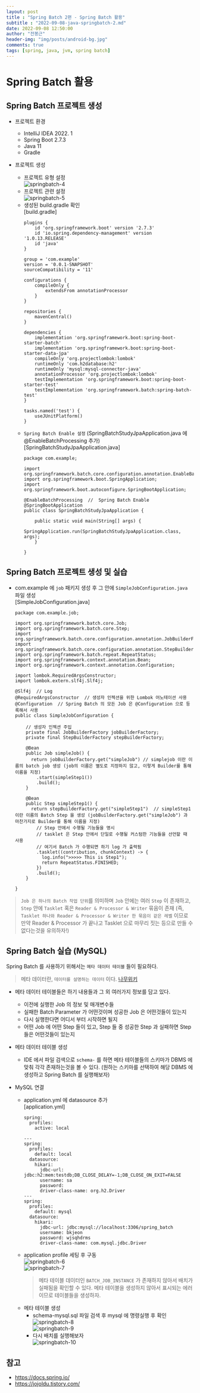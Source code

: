 ```yaml
---
layout: post
title : "Spring Batch 2편 - Spring Batch 활용"
subtitle : "2022-09-08-java-springbatch-2.md"
date: 2022-09-08 12:50:00
author: "전봉근"
header-img: "img/posts/android-bg.jpg"
comments: true
tags: [spring, java, jvm, spring batch]
---
```


# Spring Batch 활용


## Spring Batch 프로젝트 생성
- 프로젝트 환경
  - IntelliJ IDEA 2022. 1
  - Spring Boot 2.7.3
  - Java 11
  - Gradle

- 프로젝트 생성
  - 프로젝트 유형 설정   
    ![springbatch-4](/img/posts/language/java/springbatch-4.png)    
  - 프로젝트 관련 설정   
    ![springbatch-5](/img/posts/language/java/springbatch-5.png)    
  - 생성된 build.gradle 확인   
    [build.gradle]    
    ```
    plugins {
        id 'org.springframework.boot' version '2.7.3'
        id 'io.spring.dependency-management' version '1.0.13.RELEASE'
        id 'java'
    }

    group = 'com.example'
    version = '0.0.1-SNAPSHOT'
    sourceCompatibility = '11'

    configurations {
        compileOnly {
            extendsFrom annotationProcessor
        }
    }

    repositories {
        mavenCentral()
    }

    dependencies {
        implementation 'org.springframework.boot:spring-boot-starter-batch'
        implementation 'org.springframework.boot:spring-boot-starter-data-jpa'
        compileOnly 'org.projectlombok:lombok'
        runtimeOnly 'com.h2database:h2'
        runtimeOnly 'mysql:mysql-connector-java'
        annotationProcessor 'org.projectlombok:lombok'
        testImplementation 'org.springframework.boot:spring-boot-starter-test'
        testImplementation 'org.springframework.batch:spring-batch-test'
    }

    tasks.named('test') {
        useJUnitPlatform()
    }
    ```
  - `Spring Batch Enable 설정` (SpringBatchStudyJpaApplication.java 에 @EnableBatchProcessing 추가)    
    [SpringBatchStudyJpaApplication.java]    
    ```
    package com.example;

    import org.springframework.batch.core.configuration.annotation.EnableBatchProcessing;
    import org.springframework.boot.SpringApplication;
    import org.springframework.boot.autoconfigure.SpringBootApplication;

    @EnableBatchProcessing	//	Spring Batch Enable
    @SpringBootApplication
    public class SpringBatchStudyJpaApplication {

        public static void main(String[] args) {
           SpringApplication.run(SpringBatchStudyJpaApplication.class, args);
        }

    }
    ```    


## Spring Batch 프로젝트 생성 및 실습
- com.example 에 `job` 패키지 생성 후 그 안에 `SimpleJobConfiguration.java` 파일 생성   
  [SimpleJobConfiguration.java]    
  ```
  package com.example.job;

  import org.springframework.batch.core.Job;
  import org.springframework.batch.core.Step;
  import org.springframework.batch.core.configuration.annotation.JobBuilderFactory;
  import org.springframework.batch.core.configuration.annotation.StepBuilderFactory;
  import org.springframework.batch.repeat.RepeatStatus;
  import org.springframework.context.annotation.Bean;
  import org.springframework.context.annotation.Configuration;

  import lombok.RequiredArgsConstructor;
  import lombok.extern.slf4j.Slf4j;

  @Slf4j  // Log
  @RequiredArgsConstructor  // 생성자 인젝션을 위한 Lombok 어노테이션 사용
  @Configuration  // Spring Batch 의 모든 Job 은 @Configuration 으로 등록해서 사용
  public class SimpleJobConfiguration {
    
      // 생성자 인젝션 주입
      private final JobBuilderFactory jobBuilderFactory;
      private final StepBuilderFactory stepBuilderFactory;

      @Bean
      public Job simpleJob() {
        return jobBuilderFactory.get("simpleJob") // simplejob 이란 이름의 batch job 생성 (job의 이름은 별도로 지정하지 않고, 이렇게 Builder를 통해 이름을 지정)
          .start(simpleStep1())
          .build();
      }

      @Bean
      public Step simpleStep1() {
        return stepBuilderFactory.get("simpleStep1")  // simpleStep1 이란 이름의 Batch Step 을 생성 (jobBuilderFactory.get("simpleJob") 과 마찬가지로 Builder를 통해 이름을 지정)
          // Step 안에서 수행될 기능들을 명시
          // tasklet 은 Step 안에서 단일로 수행될 커스텀한 기능들을 선언할 때 사용
          // 여기서 Batch 가 수행되면 하기 log 가 출력됨
          .tasklet((contribution, chunkContext) -> {
            log.info(">>>>> This is Step1");
            return RepeatStatus.FINISHED;
          })
          .build();
      }

  }
  ```   

> `Job 은 하나의 Batch 작업 단위`를 의미하며 `Job` 안에는 여러 `Step` 이 존재하고, `Step` 안에 `Tasklet` 혹은 `Reader & Processor & Writer` 묶음이 존재 (즉, `Tasklet 하나와 Reader & Processor & Writer 한 묶음이 같은 레벨` 이므로 만약 Reader & Processor 가 끝나고 Tasklet 으로 마무리 짓는 등으로 만들 수 없다는것을 유의하자!)


## Spring Batch 실습 (MySQL)
Spring Batch 를 사용하기 위해서는 `메타 데이터 테이블` 들이 필요하다. 
> 메타 데이터란, `데이터를 설명하는 데이터` 이다. [나무위키](https://namu.wiki/w/%EB%A9%94%ED%83%80%EB%8D%B0%EC%9D%B4%ED%84%B0)   

- 메타 데이터 테이블들은 하기 내용들과 그 외 여러가지 정보를 담고 있다.
  - 이전에 실행한 Job 의 정보 및 매개변수들
  - 실패한 Batch Parameter 가 어떤것이며 성공한 Job 은 어떤것들이 있는지
  - 다시 실행한다면 어디서 부터 시작하면 될지
  - 어떤 Job 에 어떤 Step 들이 있고, Step 들 중 성공한 Step 과 실패하면 Step 들은 어떤것들이 있는지

- 메타 데이터 테이블 생성
  - IDE 에서 파일 검색으로 `schema-` 를 하면 메타 테이블들의 스키마가 DBMS 에 맞춰 각각 존재하는것을 볼 수 있다. (원하는 스키마를 선택하여 해당 DBMS 에 생성하고 Spring Batch 를 실행해보자)

- MySQL 연결
  - application.yml 에 datasource 추가   
    [application.yml]
    ```
    spring:
      profiles:
        active: local

    ---
    spring:
      profiles:
        default: local
      datasource:
        hikari:
          jdbc-url: jdbc:h2:mem:testdb;DB_CLOSE_DELAY=-1;DB_CLOSE_ON_EXIT=FALSE
          username: sa
          password:
          driver-class-name: org.h2.Driver
    ---
    spring:
      profiles:
        default: mysql
      datasource:
        hikari:
          jdbc-url: jdbc:mysql://localhost:3306/spring_batch
          username: bkjeon
          password: wjsqhdrms
          driver-class-name: com.mysql.jdbc.Driver 
    ```
  - application profile 세팅 후 구동   
    ![springbatch-6](/img/posts/language/java/springbatch-6.png)    
    ![springbatch-7](/img/posts/language/java/springbatch-7.png)    
    > 메타 테이블 데이터인 `BATCH_JOB_INSTANCE` 가 존재하지 않아서 배치가 실패됨을 확인할 수 있다. 메타 테이블을 생성하지 않아서 표시되는 에러이므로 테이블들을 생성하자.   
  - 메타 테이블 생성
    - schema-mysql.sql 파일 검색 후 mysql 에 명령실행 후 확인   
      ![springbatch-8](/img/posts/language/java/springbatch-8.png)    
      ![springbatch-9](/img/posts/language/java/springbatch-9.png)    
    - 다시 배치를 실행해보자   
      ![springbatch-10](/img/posts/language/java/springbatch-10.png)    


## 참고
- https://docs.spring.io/
- https://jojoldu.tistory.com/